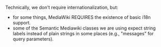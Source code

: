 Technically, we don't require internationalization, but:

* for some things, MediaWiki REQUIRES the existence of basic i18n support.
* some of the Semantic Mediawiki classes we are using expect string labels 
  instead of plain strings in some places (e.g., "messages" for query parameters).